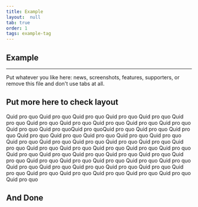 ```yaml
---
title: Example
layout:  null
tab: true
order: 1
tags: example-tag
---
```


## Example
----
Put whatever you like here: news, screenshots, features, supporters, or remove this file and don't use tabs at all.

## Put more here to check layout

Quid pro quo Quid pro quo Quid pro quo Quid pro quo Quid pro quo Quid pro quo Quid pro quo Quid pro quo Quid pro quo Quid pro quo Quid pro quo Quid pro quo Quid pro quoQuid pro quoQuid pro quo Quid pro quo Quid pro quo Quid pro quo Quid pro quo Quid pro quo Quid pro quo Quid pro quo Quid pro quo Quid pro quo Quid pro quo Quid pro quo Quid pro quo Quid pro quo Quid pro quo Quid pro quo Quid pro quo Quid pro quo Quid pro quo Quid pro quo Quid pro quo Quid pro quo Quid pro quo Quid pro quo Quid pro quo Quid pro quo Quid pro quo Quid pro quo Quid pro quo Quid pro quo Quid pro quo Quid pro quo Quid pro quo Quid pro quo Quid pro quo Quid pro quo Quid pro quo Quid pro quo Quid pro quo Quid pro quo Quid pro quo Quid pro quo

## And Done